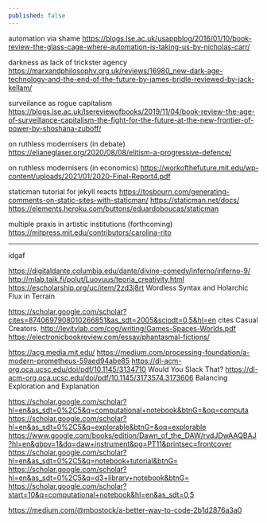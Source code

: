```yaml
---
published: false
---
```


automation via shame
https://blogs.lse.ac.uk/usappblog/2016/01/10/book-review-the-glass-cage-where-automation-is-taking-us-by-nicholas-carr/

darkness as lack of trickster agency
https://marxandphilosophy.org.uk/reviews/16980_new-dark-age-technology-and-the-end-of-the-future-by-james-bridle-reviewed-by-jack-kellam/

surveilance as rogue capitalism
https://blogs.lse.ac.uk/lsereviewofbooks/2019/11/04/book-review-the-age-of-surveillance-capitalism-the-fight-for-the-future-at-the-new-frontier-of-power-by-shoshana-zuboff/

on ruthless modernisers (in debate)
https://elianeglaser.org/2020/08/08/elitism-a-progressive-defence/

on ruthless modernisers (in economics)
https://workofthefuture.mit.edu/wp-content/uploads/2021/01/2020-Final-Report4.pdf

staticman tutorial for jekyll reacts
https://tosbourn.com/generating-comments-on-static-sites-with-staticman/
    https://staticman.net/docs/
    https://elements.heroku.com/buttons/eduardoboucas/staticman

multiple praxis in artistic institutions (forthcoming)
https://mitpress.mit.edu/contributors/carolina-rito

---

idgaf

https://digitaldante.columbia.edu/dante/divine-comedy/inferno/inferno-9/
http://mlab.taik.fi/polut/Luovuus/teoria_creativity.html
https://escholarship.org/uc/item/2zd3j8rt Wordless Syntax and Holarchic Flux in Terrain

https://scholar.google.com/scholar?cites=8740697908010266851&as_sdt=2005&sciodt=0,5&hl=en cites Casual Creators.
http://levitylab.com/cog/writing/Games-Spaces-Worlds.pdf
https://electronicbookreview.com/essay/phantasmal-fictions/

https://acg.media.mit.edu/
https://medium.com/processing-foundation/a-modern-prometheus-59aed94abe85
https://dl-acm-org.oca.ucsc.edu/doi/pdf/10.1145/3134710 Would You Slack That?
https://dl-acm-org.oca.ucsc.edu/doi/pdf/10.1145/3173574.3173606 Balancing Exploration and Explanation

https://scholar.google.com/scholar?hl=en&as_sdt=0%2C5&q=computational+notebook&btnG=&oq=computa
https://scholar.google.com/scholar?hl=en&as_sdt=0%2C5&q=explorable&btnG=&oq=explorable
https://www.google.com/books/edition/Dawn_of_the_DAW/rvdJDwAAQBAJ?hl=en&gbpv=1&dq=daw+instrument&pg=PT11&printsec=frontcover
https://scholar.google.com/scholar?hl=en&as_sdt=0%2C5&q=notebook+tutorial&btnG=
https://scholar.google.com/scholar?hl=en&as_sdt=0%2C5&q=d3+library+notebook&btnG=
https://scholar.google.com/scholar?start=10&q=computational+notebook&hl=en&as_sdt=0,5

https://medium.com/@mbostock/a-better-way-to-code-2b1d2876a3a0

